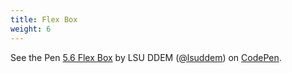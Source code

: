 ```yaml
---
title: Flex Box
weight: 6
---
```



<p data-height="600" data-theme-id="33744" data-slug-hash="9f014a39f945e70cc4065a829c767e81" data-default-tab="js" data-user="lsuddem" data-embed-version="2" data-pen-title="5.6 Flex Box" data-editable="true" class="codepen">See the Pen <a href="https://codepen.io/lsuddem/pen/GRQbWNw/9f014a39f945e70cc4065a829c767e81">5.6 Flex Box</a> by LSU DDEM (<a href="https://codepen.io/lsuddem">@lsuddem</a>) on <a href="https://codepen.io">CodePen</a>.</p>
<script async src="https://static.codepen.io/assets/embed/ei.js"></script>